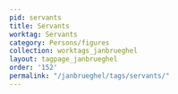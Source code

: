 ```yaml
---
pid: servants
title: Servants
worktag: Servants
category: Persons/figures
collection: worktags_janbrueghel
layout: tagpage_janbrueghel
order: '152'
permalink: "/janbrueghel/tags/servants/"
---
```

